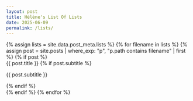 ```yaml
---
layout: post
title: Hélène's List Of Lists
date: 2025-06-09
permalink: /lists/
---
```


<div class="post-grid">
  {% assign lists = site.data.post_meta.lists %}
  {% for filename in lists %}
    {% assign post = site.posts | where_exp: "p", "p.path contains filename" | first %}
    {% if post %}
      <a href="{{ post.url }}" class="post-box" style="text-decoration: none; display: block;">
        <span class="post-box-link">{{ post.title }}</span>
        {% if post.subtitle %}
          <p class="subtitle">{{ post.subtitle }}</p>
        {% endif %}
      </a>
    {% endif %}
  {% endfor %}
</div>
